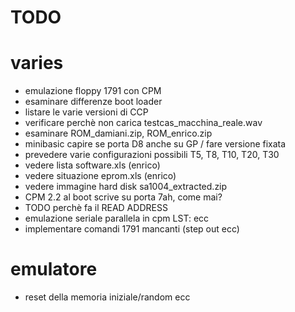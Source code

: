 # TODO

# varies

- emulazione floppy 1791 con CPM
- esaminare differenze boot loader
- listare le varie versioni di CCP
- verificare perchè non carica testcas_macchina_reale.wav
- esaminare ROM_damiani.zip, ROM_enrico.zip
- minibasic capire se porta D8 anche su GP / fare versione fixata
- prevedere varie configurazioni possibili T5, T8, T10, T20, T30
- vedere lista software.xls (enrico)
- vedere situazione eprom.xls (enrico)
- vedere immagine hard disk sa1004_extracted.zip
- CPM 2.2 al boot scrive su porta 7ah, come mai?
- TODO perchè fa il READ ADDRESS
- emulazione seriale parallela in cpm LST: ecc
- implementare comandi 1791 mancanti (step out ecc)

# emulatore

- reset della memoria iniziale/random ecc
